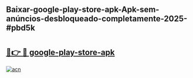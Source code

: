 ## Baixar-google-play-store-apk-Apk-sem-anúncios-desbloqueado-completamente-2025-#pbd5k

# <h2><a href="https://ainizakaria.my?title=google-play-store-apk&ref=20M">🔗👉 🔴 google-play-store-apk</a></h2>

[![acn](https://github.com/user-attachments/assets/0f9c940e-d8b0-45ae-aac7-cd30a18b3e1c)](https://ainizakaria.my?title=google-play-store-apk&ref=20M)

